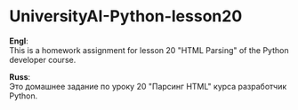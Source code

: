 # UniversityAI-Python-lesson20

<b>Engl</b>:<br>
This is a homework assignment for lesson 20 "HTML Parsing" of the Python developer course.

<b>Russ</b>:<br>
Это домашнее задание по уроку 20 "Парсинг HTML" курса разработчик Python.

